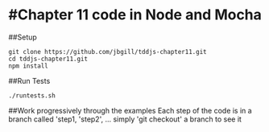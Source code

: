#Chapter 11 code in Node and Mocha
===============

##Setup
```shell
git clone https://github.com/jbgill/tddjs-chapter11.git
cd tddjs-chapter11.git
npm install
```

##Run Tests
```shell
./runtests.sh
``` 

##Work progressively through the examples
Each step of the code is in a branch called 'step1, 'step2', ...
simply 'git checkout' a branch to see it